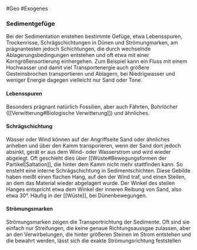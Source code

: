 #Geo #Exogenes 

### Sedimentgefüge

Bei der Sedimentation enstehen bestimmte Gefüge, etwa Lebensspuren, Trockenrisse, Schrägschichtungen in Dünen und Strömungmarken, am prägnantesten jedoch Schichtungen, die durch wechselnde Ablagerungsbedingungen entstehen und oft etwa mit einer Korngrößensortierung einhergehen. Zum Beispiel kann ein Fluss mit einem Hochwasser und damit viel Transportenergie auch größere Gesteinsbrochen transportieren und Ablagern, bei Niedrigwasser und weniger Energie dagegen vielleicht nur Sand oder Tone.

#### Lebensspuren

Besonders prägnant natürlich Fossilien, aber auch Fährten, Bohrlöcher ([[Verwitterung#Biologische Verwitterung]]) und ähnliches.

#### Schrägschichtung

Wasser oder Wind können auf der Angriffseite Sand oder ähnliches anheben und über den Kamm transporieren, wenn der Sand dort jedoch absinkt, gerät er aus dem Wind- oder Wasserstrom und wird wieder abgelegt. Oft geschieht dies über [[Wüste#Bewegungsformen der Partikel|Saltation]], die hinter dem Kamm nicht mehr stattfinden kann. So ensteht eine interne Schrägschichtung in Sedimentschichten. Diese Gebilde haben meißt einen flachen Hang, auf den der Wind traf, und einen Steilen, an dem das Material wieder abgelagert wurde. Der Winkel des steilen Hanges entspricht etwa dem Winkel der inneren Reibung von Sand, also etwa 30°. Häufig in der [[Wüste]], bei Dünenbewegungen.

#### Strömungsmarken

Strömungsmarken zeigen die Transportrichtung der Sedimente. Oft sind sie einfach nur Streifungen, die keine genaue Richtungsaussgae zulassen, aber an den Verwirbelungen, die hinter größeren Steinen im Strom entstehen und die bewahrt werden, lässt sich die exakte Strömungsrichtung feststellen